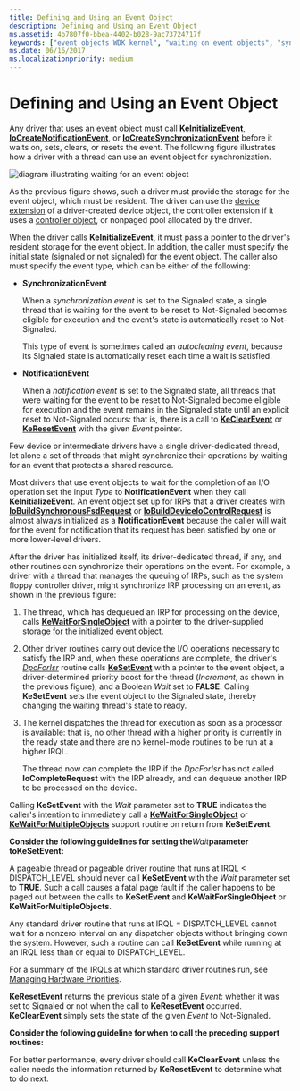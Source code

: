 ```yaml
---
title: Defining and Using an Event Object
description: Defining and Using an Event Object
ms.assetid: 4b7807f0-bbea-4402-b028-9ac73724717f
keywords: ["event objects WDK kernel", "waiting on event objects", "synchronization events WDK kernel", "notification events WDK kernel"]
ms.date: 06/16/2017
ms.localizationpriority: medium
---
```


# Defining and Using an Event Object





Any driver that uses an event object must call [**KeInitializeEvent**](https://docs.microsoft.com/windows-hardware/drivers/ddi/wdm/nf-wdm-keinitializeevent), [**IoCreateNotificationEvent**](https://docs.microsoft.com/windows-hardware/drivers/ddi/wdm/nf-wdm-iocreatenotificationevent), or [**IoCreateSynchronizationEvent**](https://docs.microsoft.com/windows-hardware/drivers/ddi/wdm/nf-wdm-iocreatesynchronizationevent) before it waits on, sets, clears, or resets the event. The following figure illustrates how a driver with a thread can use an event object for synchronization.

![diagram illustrating waiting for an event object](images/3evntobj.png)

As the previous figure shows, such a driver must provide the storage for the event object, which must be resident. The driver can use the [device extension](device-extensions.md) of a driver-created device object, the controller extension if it uses a [controller object](using-controller-objects.md), or nonpaged pool allocated by the driver.

When the driver calls **KeInitializeEvent**, it must pass a pointer to the driver's resident storage for the event object. In addition, the caller must specify the initial state (signaled or not signaled) for the event object. The caller also must specify the event type, which can be either of the following:

-   **SynchronizationEvent**

    When a *synchronization event* is set to the Signaled state, a single thread that is waiting for the event to be reset to Not-Signaled becomes eligible for execution and the event's state is automatically reset to Not-Signaled.

    This type of event is sometimes called an *autoclearing event*, because its Signaled state is automatically reset each time a wait is satisfied.

-   **NotificationEvent**

    When a *notification event* is set to the Signaled state, all threads that were waiting for the event to be reset to Not-Signaled become eligible for execution and the event remains in the Signaled state until an explicit reset to Not-Signaled occurs: that is, there is a call to [**KeClearEvent**](https://docs.microsoft.com/windows-hardware/drivers/ddi/wdm/nf-wdm-keclearevent) or [**KeResetEvent**](https://docs.microsoft.com/windows-hardware/drivers/ddi/wdm/nf-wdm-keresetevent) with the given *Event* pointer.

Few device or intermediate drivers have a single driver-dedicated thread, let alone a set of threads that might synchronize their operations by waiting for an event that protects a shared resource.

Most drivers that use event objects to wait for the completion of an I/O operation set the input *Type* to **NotificationEvent** when they call **KeInitializeEvent**. An event object set up for IRPs that a driver creates with [**IoBuildSynchronousFsdRequest**](https://docs.microsoft.com/windows-hardware/drivers/ddi/wdm/nf-wdm-iobuildsynchronousfsdrequest) or [**IoBuildDeviceIoControlRequest**](https://docs.microsoft.com/windows-hardware/drivers/ddi/wdm/nf-wdm-iobuilddeviceiocontrolrequest) is almost always initialized as a **NotificationEvent** because the caller will wait for the event for notification that its request has been satisfied by one or more lower-level drivers.

After the driver has initialized itself, its driver-dedicated thread, if any, and other routines can synchronize their operations on the event. For example, a driver with a thread that manages the queuing of IRPs, such as the system floppy controller driver, might synchronize IRP processing on an event, as shown in the previous figure:

1.  The thread, which has dequeued an IRP for processing on the device, calls [**KeWaitForSingleObject**](https://docs.microsoft.com/windows-hardware/drivers/ddi/wdm/nf-wdm-kewaitforsingleobject) with a pointer to the driver-supplied storage for the initialized event object.

2.  Other driver routines carry out device the I/O operations necessary to satisfy the IRP and, when these operations are complete, the driver's [*DpcForIsr*](https://docs.microsoft.com/windows-hardware/drivers/ddi/wdm/nc-wdm-io_dpc_routine) routine calls [**KeSetEvent**](https://docs.microsoft.com/windows-hardware/drivers/ddi/wdm/nf-wdm-kesetevent) with a pointer to the event object, a driver-determined priority boost for the thread (*Increment*, as shown in the previous figure), and a Boolean *Wait* set to **FALSE**. Calling **KeSetEvent** sets the event object to the Signaled state, thereby changing the waiting thread's state to ready.

3.  The kernel dispatches the thread for execution as soon as a processor is available: that is, no other thread with a higher priority is currently in the ready state and there are no kernel-mode routines to be run at a higher IRQL.

    The thread now can complete the IRP if the *DpcForIsr* has not called **IoCompleteRequest** with the IRP already, and can dequeue another IRP to be processed on the device.

Calling **KeSetEvent** with the *Wait* parameter set to **TRUE** indicates the caller's intention to immediately call a [**KeWaitForSingleObject**](https://docs.microsoft.com/windows-hardware/drivers/ddi/wdm/nf-wdm-kewaitforsingleobject) or [**KeWaitForMultipleObjects**](https://docs.microsoft.com/windows-hardware/drivers/ddi/wdm/nf-wdm-kewaitformultipleobjects) support routine on return from **KeSetEvent**.

**Consider the following guidelines for setting the***Wait***parameter toKeSetEvent:**

A pageable thread or pageable driver routine that runs at IRQL &lt; DISPATCH\_LEVEL should never call **KeSetEvent** with the *Wait* parameter set to **TRUE**. Such a call causes a fatal page fault if the caller happens to be paged out between the calls to **KeSetEvent** and **KeWaitForSingleObject** or **KeWaitForMultipleObjects**.

Any standard driver routine that runs at IRQL = DISPATCH\_LEVEL cannot wait for a nonzero interval on any dispatcher objects without bringing down the system. However, such a routine can call **KeSetEvent** while running at an IRQL less than or equal to DISPATCH\_LEVEL.

For a summary of the IRQLs at which standard driver routines run, see [Managing Hardware Priorities](managing-hardware-priorities.md).

**KeResetEvent** returns the previous state of a given *Event*: whether it was set to Signaled or not when the call to **KeResetEvent** occurred. **KeClearEvent** simply sets the state of the given *Event* to Not-Signaled.

**Consider the following guideline for when to call the preceding support routines:**

For better performance, every driver should call **KeClearEvent** unless the caller needs the information returned by **KeResetEvent** to determine what to do next.

 

 




